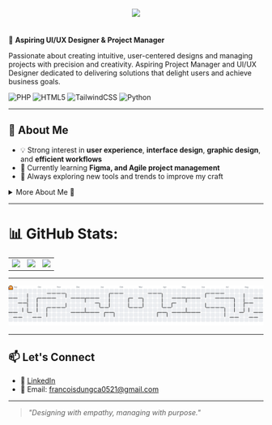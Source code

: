 
<div style="text-align:center; padding:20px;">
  <img src="https://capsule-render.vercel.app/api?type=waving&height=300&color=gradient&text=Francois%20%20Dungca" />
</div>

🎯 **Aspiring UI/UX Designer & Project Manager** 

Passionate about creating intuitive, user-centered designs and managing projects with precision and creativity. Aspiring Project Manager and UI/UX Designer dedicated to delivering solutions that delight users and achieve business goals.

![PHP](https://img.shields.io/badge/php-%23777BB4.svg?style=for-the-badge&logo=php&logoColor=white) ![HTML5](https://img.shields.io/badge/html5-%23E34F26.svg?style=for-the-badge&logo=html5&logoColor=white) ![TailwindCSS](https://img.shields.io/badge/tailwindcss-%2338B2AC.svg?style=for-the-badge&logo=tailwind-css&logoColor=white) ![Python](https://img.shields.io/badge/python-3670A0?style=for-the-badge&logo=python&logoColor=ffdd54)

---

## 🌟 About Me
- 💡 Strong interest in **user experience**, **interface design**, **graphic design**, and **efficient workflows**  
- 🌱 Currently learning **Figma, and Agile project management**   
- 🔭 Always exploring new tools and trends to improve my craft

<details>
  <summary> More About Me 💫 </summary>

  I served as Project Manager and UX/UI Designer for various school activities, focusing on organizing tasks and creating user-friendly designs. I also took part in the IRCITE conference. Additionally, I competed in an IT Marketing Competition held within our school at La Verdad Christian College, where we placed 1st. These experiences helped me grow both personally and professionally.

</details>


---



# 📊 GitHub Stats:
<table align="center">
  <tr>
    <td><img src="https://github-readme-stats.vercel.app/api?username=ACO1S&theme=blue_navy&hide_border=false&count_private=false" /></td>
    <td><img src="https://github-readme-stats.vercel.app/api/top-langs/?username=ACO1S&theme=blue_navy&hide_border=false&include_all_commits=true&count_private=false&layout=compact" /></td>
    <td><img src="https://nirzak-streak-stats.vercel.app/?user=ACO1S&theme=blue_navy&hide_border=false" /></td>
  </tr>
</table>



---

<picture>
  <source media="(prefers-color-scheme: dark)" srcset="https://raw.githubusercontent.com/ACO1S/ACO1S/output/pacman-contribution-graph-dark.svg">
  <source media="(prefers-color-scheme: light)" srcset="https://raw.githubusercontent.com/ACO1S/ACO1S/output/pacman-contribution-graph.svg">
  <img alt="pacman contribution graph" src="https://raw.githubusercontent.com/ACO1S/ACO1S/output/pacman-contribution-graph.svg">
</picture>

---

## 📫 Let's Connect
- 💼 [LinkedIn](https://www.linkedin.com/in/francois-dungca-3a7135321/)
- 📧 Email: francoisdungca0521@gmail.com

---

> _"Designing with empathy, managing with purpose."_  
